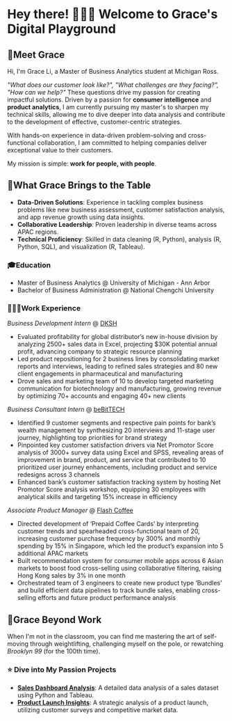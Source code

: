 # Hey there! 🙋🏻‍♀️ Welcome to Grace's Digital Playground

## 📍Meet Grace
Hi, I'm Grace Li, a Master of Business Analytics student at Michigan Ross.
 
*"What does our customer look like?", "What challenges are they facing?", "How can we help?"* These questions drive my passion for creating impactful solutions.
Driven by a passion for **consumer intelligence** and **product analytics**, I am currently pursuing my master's to sharpen my technical skills, allowing me to dive deeper into data analysis and contribute to the development of effective, customer-centric strategies.

With hands-on experience in data-driven problem-solving and cross-functional collaboration, I am committed to helping companies deliver exceptional value to their customers.

My mission is simple: **work for people, with people**.


## 📍What Grace Brings to the Table
- **Data-Driven Solutions**: Experience in tackling complex business problems like new business assessment, customer satisfaction analysis, and app revenue growth using data insights.
- **Collaborative Leadership**: Proven leadership in diverse teams across APAC regions.
- **Technical Proficiency**: Skilled in data cleaning (R, Python), analysis (R, Python, SQL), and visualization (R, Tableau).

### 🎓Education
- Master of Business Analytics @ University of Michigan - Ann Arbor
- Bachelor of Business Administration @ National Chengchi University

### 👩🏻‍💻Work Experience
*Business Development Intern* @ [DKSH](https://www.dksh.com/na-en/home)
- Evaluated profitability for global distributor’s new in-house division by analyzing 2500+ sales data in Excel, projecting $30K potential annual profit, advancing company to strategic resource planning
- Led product repositioning for 2 business lines by consolidating market reports and interviews, leading to
refined sales strategies and 80 new client engagements in pharmaceutical and manufacturing
- Drove sales and marketing team of 10 to develop targeted marketing communication for biotechnology and manufacturing, growing revenue by optimizing 70+ accounts and engaging 40+ new clients

*Business Consultant Intern* @ [beBitTECH](https://www.bebit-tech.com/en/)
- Identified 9 customer segments and respective pain points for bank’s wealth management by synthesizing 20 interviews and 11-stage user journey, highlighting top priorities for brand strategy
- Pinpointed key customer satisfaction drivers via Net Promotor Score analysis of 3000+ survey data using Excel and SPSS, revealing areas of improvement in brand, product, and service that contributed to 10 prioritized user journey enhancements, including product and service redesigns across 3 channels
- Enhanced bank’s customer satisfaction tracking system by hosting Net Promotor Score analysis
workshop, equipping 30 employees with analytical skills and targeting 15% increase in efficiency

*Associate Product Manager* @ [Flash Coffee](https://flash-coffee.com/id/)
- Directed development of ‘Prepaid Coffee Cards’ by interpreting customer trends and spearheaded cross-functional team of 20, increasing customer purchase frequency by 300% and monthly spending by 15% in Singapore, which led the product’s expansion into 5 additional APAC markets
- Built recommendation system for consumer mobile apps across 6 Asian markets to boost food cross-selling using collaborative filtering, raising Hong Kong sales by 3% in one month
- Orchestrated team of 3 engineers to create new product type ‘Bundles’ and build efficient data pipelines
to track bundle sales, enabling cross-selling efforts and future product performance analysis


## 📍Grace Beyond Work
When I'm not in the classroom, you can find me mastering the art of self-moving through weightlifting, challenging myself on the pole, or rewatching *Brooklyn 99* (for the 100th time).

### ⭐️ Dive into My Passion Projects
- **[Sales Dashboard Analysis](https://github.com/yourusername/sales-dashboard-analysis)**: A detailed data analysis of a sales dataset using Python and Tableau.
- **[Product Launch Insights](https://github.com/yourusername/product-launch-insights)**: A strategic analysis of a product launch, utilizing customer surveys and competitive market data.
